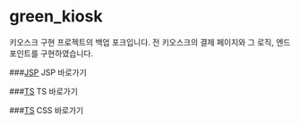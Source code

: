 # green_kiosk
키오스크 구현 프로젝트의 백업 포크입니다.
전 키오스크의 결제 페이지와 그 로직, 엔드포인트를 구현하였습니다.

###[JSP](./src/main/webapp/kiosk/purchase/)
JSP 바로가기

###[TS](./src/main/webapp/assets/js/kiosk/purchase/)
TS 바로가기

###[TS](./src/main/webapp/assets/css/)
CSS 바로가기
